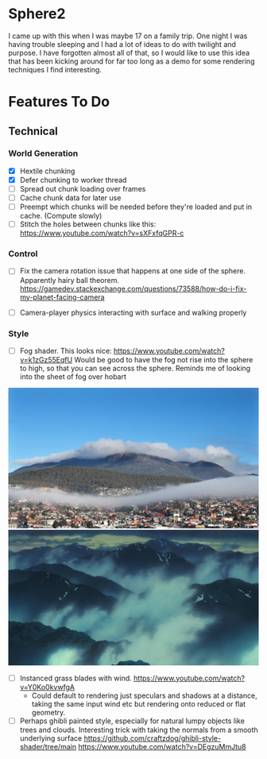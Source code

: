 
# Sphere2

I came up with this when I was maybe 17 on a family trip. One night I was having trouble sleeping and I had a lot of ideas to do with twilight and purpose. I have forgotten almost all of that, so I would like to use this idea that has been kicking around for far too long as a demo for some rendering techniques I find interesting. 

# Features To Do
## Technical
### World Generation
- [x] Hextile chunking
- [x] Defer chunking to worker thread
- [ ] Spread out chunk loading over frames
- [ ] Cache chunk data for later use
- [ ] Preempt which chunks will be needed before they're loaded and put in cache. (Compute slowly)
- [ ] Stitch the holes between chunks like this: https://www.youtube.com/watch?v=sXFxfqGPR-c

### Control
- [ ] Fix the camera rotation issue that happens at one side of the sphere. Apparently hairy ball theorem.
https://gamedev.stackexchange.com/questions/73588/how-do-i-fix-my-planet-facing-camera
- [ ] Camera-player physics interacting with surface and walking properly


### Style
- [ ] Fog shader. This looks nice: https://www.youtube.com/watch?v=k1zGz55EqfU Would be good to have the fog not rise into the sphere to high, so that you can see across the sphere. Reminds me of looking into the sheet of fog over hobart

![fog over hobart](static/reference/hobfog.jpeg)
![fog from princess mononoke](static/reference/mononokefog.jpeg)
- [ ] Instanced grass blades with wind.  https://www.youtube.com/watch?v=Y0Ko0kvwfgA
    - Could default to rendering just speculars and shadows at a distance, taking the same input wind etc but rendering onto reduced or flat geometry.
- [ ] Perhaps ghibli painted style, especially for natural lumpy objects like trees and clouds. Interesting trick with taking the normals from a smooth underlying surface https://github.com/craftzdog/ghibli-style-shader/tree/main
https://www.youtube.com/watch?v=DEgzuMmJtu8
